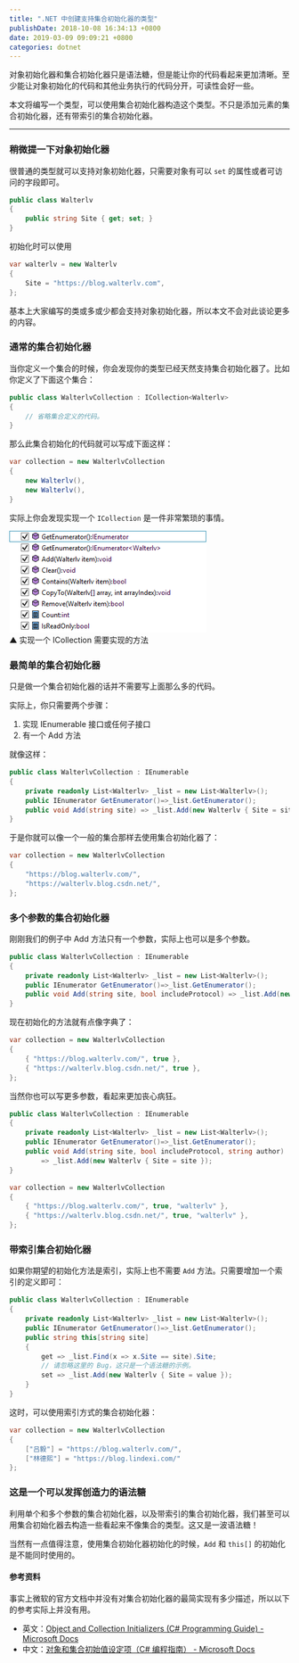 ```yaml
---
title: ".NET 中创建支持集合初始化器的类型"
publishDate: 2018-10-08 16:34:13 +0800
date: 2019-03-09 09:09:21 +0800
categories: dotnet
---
```


对象初始化器和集合初始化器只是语法糖，但是能让你的代码看起来更加清晰。至少能让对象初始化的代码和其他业务执行的代码分开，可读性会好一些。

本文将编写一个类型，可以使用集合初始化器构造这个类型。不只是添加元素的集合初始化器，还有带索引的集合初始化器。

---

<div id="toc"></div>

### 稍微提一下对象初始化器

很普通的类型就可以支持对象初始化器，只需要对象有可以 `set` 的属性或者可访问的字段即可。

```csharp
public class Walterlv
{
    public string Site { get; set; }
}
```

初始化时可以使用

```csharp
var walterlv = new Walterlv
{
    Site = "https://blog.walterlv.com",
};
```

基本上大家编写的类或多或少都会支持对象初始化器，所以本文不会对此谈论更多的内容。

### 通常的集合初始化器

当你定义一个集合的时候，你会发现你的类型已经天然支持集合初始化器了。比如你定义了下面这个集合：

```csharp
public class WalterlvCollection : ICollection<Walterlv>
{
    // 省略集合定义的代码。
}
```

那么此集合初始化的代码就可以写成下面这样：

```csharp
var collection = new WalterlvCollection
{
    new Walterlv(),
    new Walterlv(),
}
```

实际上你会发现实现一个 `ICollection` 是一件非常繁琐的事情。

![实现一个 ICollection 需要实现的方法](/static/posts/2018-10-08-15-56-50.png)  
▲ 实现一个 ICollection 需要实现的方法

### 最简单的集合初始化器

只是做一个集合初始化器的话并不需要写上面那么多的代码。

实际上，你只需要两个步骤：

1. 实现 IEnumerable 接口或任何子接口
1. 有一个 Add 方法

就像这样：

```csharp
public class WalterlvCollection : IEnumerable
{
    private readonly List<Walterlv> _list = new List<Walterlv>();
    public IEnumerator GetEnumerator()=>_list.GetEnumerator();
    public void Add(string site) => _list.Add(new Walterlv { Site = site });
}
```

于是你就可以像一个一般的集合那样去使用集合初始化器了：

```csharp
var collection = new WalterlvCollection
{
    "https://blog.walterlv.com/",
    "https://walterlv.blog.csdn.net/",
};
```

### 多个参数的集合初始化器

刚刚我们的例子中 Add 方法只有一个参数，实际上也可以是多个参数。

```csharp
public class WalterlvCollection : IEnumerable
{
    private readonly List<Walterlv> _list = new List<Walterlv>();
    public IEnumerator GetEnumerator()=>_list.GetEnumerator();
    public void Add(string site, bool includeProtocol) => _list.Add(new Walterlv { Site = site });
}
```

现在初始化的方法就有点像字典了：

```csharp
var collection = new WalterlvCollection
{
    { "https://blog.walterlv.com/", true },
    { "https://walterlv.blog.csdn.net/", true },
};
```

当然你也可以写更多参数，看起来更加丧心病狂。

```csharp
public class WalterlvCollection : IEnumerable
{
    private readonly List<Walterlv> _list = new List<Walterlv>();
    public IEnumerator GetEnumerator()=>_list.GetEnumerator();
    public void Add(string site, bool includeProtocol, string author)
        => _list.Add(new Walterlv { Site = site });
}
```

```csharp
var collection = new WalterlvCollection
{
    { "https://blog.walterlv.com/", true, "walterlv" },
    { "https://walterlv.blog.csdn.net/", true, "walterlv" },
};
```

### 带索引集合初始化器

如果你期望的初始化方法是索引，实际上也不需要 `Add` 方法。只需要增加一个索引的定义即可：

```csharp
public class WalterlvCollection : IEnumerable
{
    private readonly List<Walterlv> _list = new List<Walterlv>();
    public IEnumerator GetEnumerator()=>_list.GetEnumerator();
    public string this[string site]
    {
        get => _list.Find(x => x.Site == site).Site;
        // 请忽略这里的 Bug，这只是一个语法糖的示例。
        set => _list.Add(new Walterlv { Site = value });
    }
}
```

这时，可以使用索引方式的集合初始化器：

```csharp
var collection = new WalterlvCollection
{
    ["吕毅"] = "https://blog.walterlv.com/",
    ["林德熙"] = "https://blog.lindexi.com/"
};
```

### 这是一个可以发挥创造力的语法糖

利用单个和多个参数的集合初始化器，以及带索引的集合初始化器，我们甚至可以用集合初始化器去构造一些看起来不像集合的类型。这又是一波语法糖！

当然有一点值得注意，使用集合初始化器初始化的时候，`Add` 和 `this[]` 的初始化是不能同时使用的。

#### 参考资料

事实上微软的官方文档中并没有对集合初始化器的最简实现有多少描述，所以以下的参考实际上并没有用。

- 英文：[Object and Collection Initializers (C# Programming Guide) - Microsoft Docs](https://docs.microsoft.com/en-us/dotnet/csharp/programming-guide/classes-and-structs/object-and-collection-initializers?wt.mc_id=MVP)
- 中文：[对象和集合初始值设定项（C# 编程指南） - Microsoft Docs](https://docs.microsoft.com/zh-cn/dotnet/csharp/programming-guide/classes-and-structs/object-and-collection-initializers?wt.mc_id=MVP)
